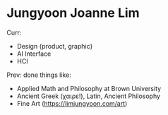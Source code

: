 # Jungyoon Joanne Lim  

Curr: 
- Design {product, graphic}
- AI Interface
- HCI

Prev: done things like: 
- Applied Math and Philosophy at Brown University
- Ancient Greek (χαιρε!), Latin, Ancient Philosophy
- Fine Art (https://limjungyoon.com/art) 
